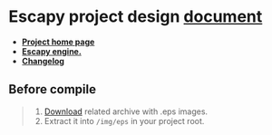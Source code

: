 # Escapy project design <a href="https://github.com/henryco/Escapy-des-doc/blob/master/desdoc.pdf">document</a>
   * <a href="#">**Project home page**</a>
   * <a href="https://github.com/henryco/Escapy">**Escapy engine.**</a>
   * <a href="https://github.com/henryco/Escapy-des-doc/blob/master/CHANGELOG.md">**Changelog**</a>


## Before compile 
> 1. <a href="https://drive.google.com/open?id=0Bx5mBLamQF7HQmprVnM5NEl1bGM">Download</a> related archive with .eps images.
>   1. Extract it into `/img/eps` in your project root.
